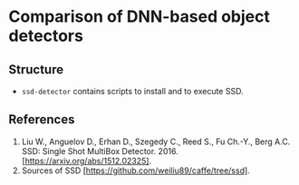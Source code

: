 # Comparison of DNN-based object detectors

## Structure

- `ssd-detector` contains scripts to install and to execute SSD.

## References

1. Liu W., Anguelov D., Erhan D., Szegedy C., Reed S., Fu Ch.-Y., Berg A.C. SSD: Single Shot MultiBox Detector. 2016. [https://arxiv.org/abs/1512.02325].
1. Sources of SSD [https://github.com/weiliu89/caffe/tree/ssd].

